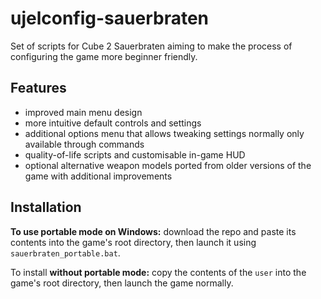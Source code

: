 # ujelconfig-sauerbraten
 Set of scripts for Cube 2 Sauerbraten aiming to make the process of configuring the game more beginner friendly.

## Features
 - improved main menu design
 - more intuitive default controls and settings
 - additional options menu that allows tweaking settings normally only available through commands
 - quality-of-life scripts and customisable in-game HUD
 - optional alternative weapon models ported from older versions of the game with additional improvements
 
## Installation
**To use portable mode on Windows:** download the repo and paste its contents into the game's root directory, then launch it using `sauerbraten_portable.bat`.  
  
To install **without portable mode:** copy the contents of the `user` into the game's root directory, then launch the game normally.  